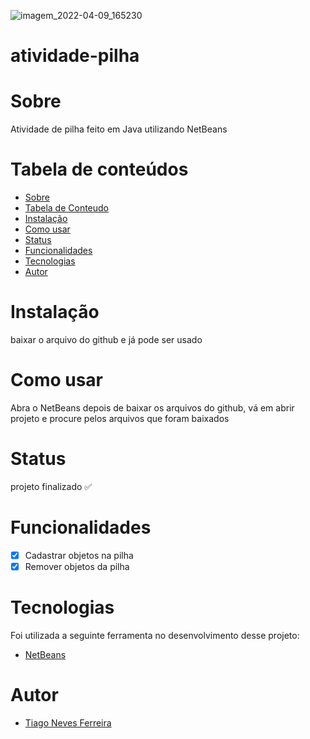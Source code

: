 ![imagem_2022-04-09_165230](https://user-images.githubusercontent.com/94819256/162589609-3e0b0302-221a-44a3-99c1-79c22eedd9bf.png)

# atividade-pilha

# Sobre
Atividade de pilha feito em Java utilizando NetBeans

Tabela de conteúdos
=================
<!--ts-->
   * [Sobre](#Sobre)
   * [Tabela de Conteudo](#tabela-de-conteudo)
   * [Instalação](#instalacao)
   * [Como usar](#como-usar)
   * [Status](#Status)
   * [Funcionalidades](#Funcionalidades)
   * [Tecnologias](#Tecnologias)
   * [Autor](#Autor)
<!--te-->

# Instalação

baixar o arquivo do github e já pode ser usado

# Como usar

Abra o NetBeans depois de baixar os arquivos do github, vá em abrir projeto e procure pelos arquivos que foram baixados 

<h4 align="center"> 

# Status  
  projeto finalizado ✅
</h4>

# Funcionalidades

- [x] Cadastrar objetos na pilha
- [x] Remover objetos da pilha

# Tecnologias

Foi utilizada a seguinte ferramenta no desenvolvimento desse projeto:

- [NetBeans](https://netbeans.apache.org/download/index.html)

# Autor

- [Tiago Neves Ferreira](https://github.com/Tiago-Neves-Ferreira)
